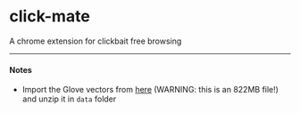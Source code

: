 # click-mate
A chrome extension for clickbait free browsing

---
#### Notes
- Import the Glove vectors from [here](http://nlp.stanford.edu/data/glove.6B.zip) (WARNING: this is an 822MB file!) and unzip it in `data` folder
